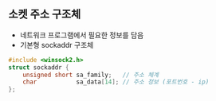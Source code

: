 ## 소켓 주소 구조체
* 네트워크 프로그램에서 필요한 정보를 담음
* 기본형 sockaddr 구조체
```c 
#include <winsock2.h>
struct sockaddr {
    unsigned short sa_family;   // 주소 체계
    char           sa_data[14]; // 주소 정보 (포트번호 - ip)
};
```

